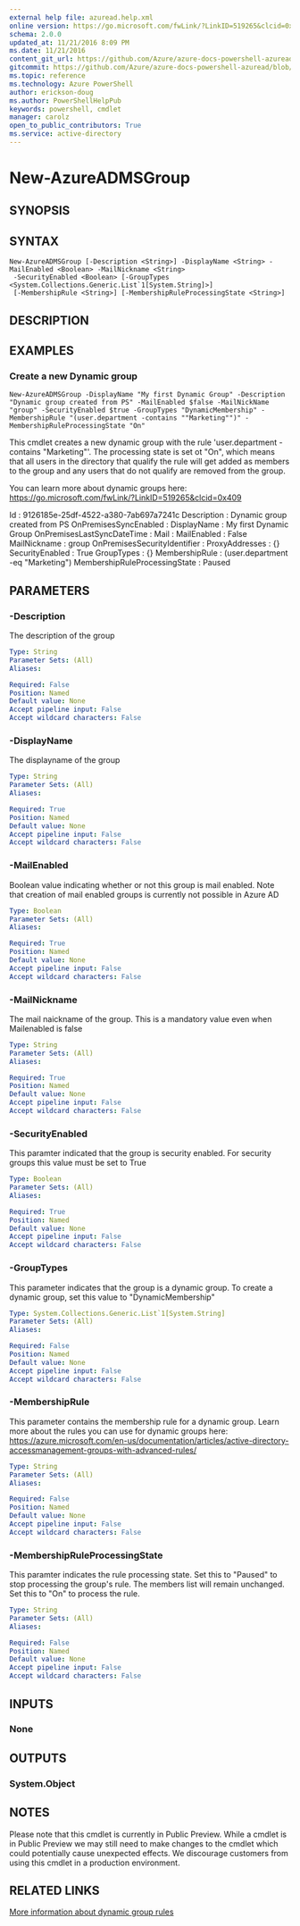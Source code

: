 ```yaml
---
external help file: azuread.help.xml
online version: https://go.microsoft.com/fwLink/?LinkID=519265&clcid=0x409
schema: 2.0.0
updated_at: 11/21/2016 8:09 PM
ms.date: 11/21/2016
content_git_url: https://github.com/Azure/azure-docs-powershell-azuread/blob/master/Azure%20AD%20Cmdlets/AzureAD/v2/New-AzureADMSGroup.md
gitcommit: https://github.com/Azure/azure-docs-powershell-azuread/blob/e79870303c4a5b18f88c61a5fe206bd45af8c480/Azure%20AD%20Cmdlets/AzureAD/v2/New-AzureADMSGroup.md
ms.topic: reference
ms.technology: Azure PowerShell
author: erickson-doug
ms.author: PowerShellHelpPub
keywords: powershell, cmdlet
manager: carolz
open_to_public_contributors: True
ms.service: active-directory
---
```


# New-AzureADMSGroup

## SYNOPSIS

## SYNTAX

```
New-AzureADMSGroup [-Description <String>] -DisplayName <String> -MailEnabled <Boolean> -MailNickname <String>
 -SecurityEnabled <Boolean> [-GroupTypes <System.Collections.Generic.List`1[System.String]>]
 [-MembershipRule <String>] [-MembershipRuleProcessingState <String>]
```

## DESCRIPTION

## EXAMPLES

### Create a new Dynamic group
```
New-AzureADMSGroup -DisplayName "My first Dynamic Group" -Description "Dynamic group created from PS" -MailEnabled $false -MailNickName "group" -SecurityEnabled $true -GroupTypes "DynamicMembership" -MembershipRule "(user.department -contains ""Marketing"")" -MembershipRuleProcessingState "On"
```

This cmdlet creates a new dynamic group with the rule 'user.department -contains "Marketing"'.
The processing state is set ot "On", which means that all users in the directory that qualify the rule will get added as members to the group and any users that do not qualify are removed from the group.


You can learn more about dynamic groups here: https://go.microsoft.com/fwLink/?LinkID=519265&clcid=0x409


Id                            : 9126185e-25df-4522-a380-7ab697a7241c Description                   : Dynamic group created from PS OnPremisesSyncEnabled         : DisplayName                   : My first Dynamic Group OnPremisesLastSyncDateTime    : Mail                          : MailEnabled                   : False MailNickname                  : group OnPremisesSecurityIdentifier  : ProxyAddresses                : {} SecurityEnabled               : True GroupTypes                    : {} MembershipRule                : (user.department -eq "Marketing") MembershipRuleProcessingState : Paused

## PARAMETERS

### -Description
The description of the group

```yaml
Type: String
Parameter Sets: (All)
Aliases: 

Required: False
Position: Named
Default value: None
Accept pipeline input: False
Accept wildcard characters: False
```

### -DisplayName
The displayname of the group

```yaml
Type: String
Parameter Sets: (All)
Aliases: 

Required: True
Position: Named
Default value: None
Accept pipeline input: False
Accept wildcard characters: False
```

### -MailEnabled
Boolean value indicating whether or not this group is mail enabled.
Note that creation of mail enabled groups is currently not possible in Azure AD

```yaml
Type: Boolean
Parameter Sets: (All)
Aliases: 

Required: True
Position: Named
Default value: None
Accept pipeline input: False
Accept wildcard characters: False
```

### -MailNickname
The mail naickname of the group.
This is a mandatory value even when Mailenabled is false

```yaml
Type: String
Parameter Sets: (All)
Aliases: 

Required: True
Position: Named
Default value: None
Accept pipeline input: False
Accept wildcard characters: False
```

### -SecurityEnabled
This paramter indicated that the group is security enabled.
For security groups this value must be set to True

```yaml
Type: Boolean
Parameter Sets: (All)
Aliases: 

Required: True
Position: Named
Default value: None
Accept pipeline input: False
Accept wildcard characters: False
```

### -GroupTypes
This parameter indicates that the group is a dynamic group. 
To create a dynamic group, set this value to "DynamicMembership"

```yaml
Type: System.Collections.Generic.List`1[System.String]
Parameter Sets: (All)
Aliases: 

Required: False
Position: Named
Default value: None
Accept pipeline input: False
Accept wildcard characters: False
```

### -MembershipRule
This parameter contains the membership rule for a dynamic group.
Learn more about the rules you can use for dynamic groups here: https://azure.microsoft.com/en-us/documentation/articles/active-directory-accessmanagement-groups-with-advanced-rules/

```yaml
Type: String
Parameter Sets: (All)
Aliases: 

Required: False
Position: Named
Default value: None
Accept pipeline input: False
Accept wildcard characters: False
```

### -MembershipRuleProcessingState
This paramter indicates the rule processing state.
Set this to "Paused" to stop processing the group's rule.
The members list will remain unchanged.
Set this to "On" to process the rule.

```yaml
Type: String
Parameter Sets: (All)
Aliases: 

Required: False
Position: Named
Default value: None
Accept pipeline input: False
Accept wildcard characters: False
```

## INPUTS

### None

## OUTPUTS

### System.Object

## NOTES
Please note that this cmdlet is currently in Public Preview.
While a cmdlet is in Public Preview we may still need to make changes to the cmdlet which could potentially cause unexpected effects.
We discourage customers from using this cmdlet in a production environment.

## RELATED LINKS

[More information about dynamic group rules](https://go.microsoft.com/fwLink/?LinkID=519265&clcid=0x409)

